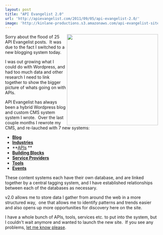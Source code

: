 ```yaml
---
layout: post
title: "API Evangelist 2.0"
url: 'http://apievangelist.com/2011/09/05/api-evangelist-2.0/'
image: 'http://kinlane-productions.s3.amazonaws.com/api-evangelist-site/blog/api-evangelist-logo-400.png'
---
```


<img class="c1" src="http://kinlane-productions.s3.amazonaws.com/api-evangelist/api-evangelist-logo-400.png" alt="" width="300" align="right" />Sorry about the flood of 25 API Evangelist posts.  It was due to the fact I switched to a new blogging system today.

I was out growing what I could do with Wordpress, and had too much data and other research I need to link together to show the bigger picture of whats going on with APIs.

API Evangelist has always been a hybrid Wordpress blog and custom CMS system system I wrote.  Over the last couple months I rewrote my CMS, and re-lauched with 7 new systems:

  * **[Blog][1]**
  * **[Industries][2]**
  * **[APIs][3] **
  * **[Building Blocks][4]**
  * **[Service Providers][5]**
  * **[Tools][6]**
  * **[Events][7]**

These content systems each have their own database, and are linked together by a central tagging system, and I have established relationships between each of the databases as necessary.

v2.0 allows me to store data I gather from around the web in a more structured way,  one that allows me to identify patterns and trends easier and also opens up more opportunities for discovery here on the site.

I have a whole bunch of APIs, tools, services etc. to put into the system, but I couldn't wait anymore and wanted to launch the new site.  If you see any problems, [let me know please][8]. 

   [1]: http://www.apievangelist.com/blog/ (Blog)
   [2]: http://www.apievangelist.com/industries/ (Industries)
   [3]: http://www.apievangelist.com/apis/ (APIs)
   [4]: http://www.apievangelist.com/buildingblocks/ (Building Blocks)
   [5]: http://www.apievangelist.com/serviceproviders/ (Service Providers)
   [6]: http://www.apievangelist.com/tools/ (Tools)
   [7]: http://www.apievangelist.com/events/ (Events)
   [8]: ../../contact.php (let me know)
